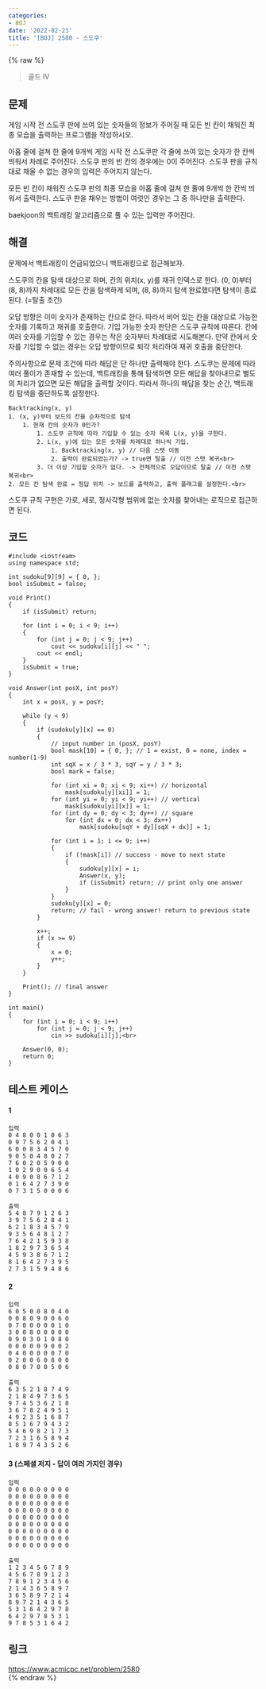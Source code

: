 ```yaml
---
categories:
- BOJ
date: '2022-02-23'
title: '[BOJ] 2580 - 스도쿠'
---
```


{% raw %}
>골드 IV

## 문제
게임 시작 전 스도쿠 판에 쓰여 있는 숫자들의 정보가 주어질 때 모든 빈 칸이 채워진 최종 모습을 출력하는 프로그램을 작성하시오.

아홉 줄에 걸쳐 한 줄에 9개씩 게임 시작 전 스도쿠판 각 줄에 쓰여 있는 숫자가 한 칸씩 띄워서 차례로 주어진다. 스도쿠 판의 빈 칸의 경우에는 0이 주어진다. 스도쿠 판을 규칙대로 채울 수 없는 경우의 입력은 주어지지 않는다.

모든 빈 칸이 채워진 스도쿠 판의 최종 모습을 아홉 줄에 걸쳐 한 줄에 9개씩 한 칸씩 띄워서 출력한다. 스도쿠 판을 채우는 방법이 여럿인 경우는 그 중 하나만을 출력한다.

baekjoon의 백트래킹 알고리즘으로 풀 수 있는 입력만 주어진다.

##  해결
문제에서 백트래킹이 언급되었으니 백트래킹으로 접근해보자.

스도쿠의 칸을 탐색 대상으로 하며, 칸의 위치(x, y)를 재귀 인덱스로 한다. (0, 0)부터 (8, 8)까지 차례대로 모든 칸을 탐색하게 되며, (8, 8)까지 탐색 완료했다면 탐색이 종료된다. (=탈출 조건)

오답 방향은 이미 숫자가 존재하는 칸으로 한다. 따라서 비어 있는 칸을 대상으로 가능한 숫자를 기록하고 재귀를 호출한다. 기입 가능한 숫자 판단은 스도쿠 규칙에 따른다. 칸에 여러 숫자를 기입할 수 있는 경우는 작은 숫자부터 차례대로 시도해본다. 만약 칸에서 숫자를 기입할 수 없는 경우는 오답 방향이므로 퇴각 처리하여 재귀 호출을 중단한다.

주의사항으로 문제 조건에 따라 해답은 단 하나만 출력해야 한다. 스도쿠는 문제에 따라 여러 풀이가 존재할 수 있는데, 백트래킹을 통해 탐색하면 모든 해답을 찾아내므로 별도의 처리가 없으면 모든 해답을 출력할 것이다. 따라서 하나의 해답을 찾는 순간, 백트래킹 탐색을 중단하도록 설정한다.

```
Backtracking(x, y)
1. (x, y)부터 보드의 칸을 순차적으로 탐색
	1. 현재 칸의 숫자가 0인가?
		1. 스도쿠 규칙에 따라 기입할 수 있는 숫자 목록 L(x, y)을 구한다.
		2. L(x, y)에 있는 모든 숫자를 차례대로 하나씩 기입.
			1. Backtracking(x, y) // 다음 스탯 이동
			2. 출력이 완료되었는가? -> true면 탈출 // 이전 스탯 복귀<br>
		3. 더 이상 기입할 숫자가 없다. -> 전체적으로 오답이므로 탈출 // 이전 스탯 복귀<br>
2. 모든 칸 탐색 완료 = 정답 위치 -> 보드를 출력하고, 출력 플래그를 설정한다.<br>
```
스도쿠 규칙 구현은 가로, 세로, 정사각형 범위에 없는 숫자를 찾아내는 로직으로 접근하면 된다.

## 코드
```
#include <iostream>
using namespace std;

int sudoku[9][9] = { 0, };
bool isSubmit = false;

void Print()
{
	if (isSubmit) return;

	for (int i = 0; i < 9; i++)
	{
		for (int j = 0; j < 9; j++)
			cout << sudoku[i][j] << " ";
		cout << endl;
	}
	isSubmit = true;
}

void Answer(int posX, int posY)
{
	int x = posX, y = posY;

	while (y < 9)
	{
		if (sudoku[y][x] == 0)
		{
			// input number in (posX, posY)
			bool mask[10] = { 0, }; // 1 = exist, 0 = none, index = number(1-9)
			int sqX = x / 3 * 3, sqY = y / 3 * 3;
			bool mark = false;

			for (int xi = 0; xi < 9; xi++) // horizontal
				mask[sudoku[y][xi]] = 1;
			for (int yi = 0; yi < 9; yi++) // vertical
				mask[sudoku[yi][x]] = 1;
			for (int dy = 0; dy < 3; dy++) // square
				for (int dx = 0; dx < 3; dx++)
					mask[sudoku[sqY + dy][sqX + dx]] = 1;

			for (int i = 1; i <= 9; i++)
			{
				if (!mask[i]) // success - move to next state
				{
					sudoku[y][x] = i;
					Answer(x, y);
					if (isSubmit) return; // print only one answer
				}
			}
			sudoku[y][x] = 0;
			return; // fail - wrong answer! return to previous state
		}

		x++;
		if (x >= 9)
		{
			x = 0;
			y++;
		}
	}

	Print(); // final answer
}

int main()
{
	for (int i = 0; i < 9; i++)
		for (int j = 0; j < 9; j++)
			cin >> sudoku[i][j];<br>

	Answer(0, 0);
	return 0;
}
```

## 테스트 케이스
#### 1
```
입력
0 4 8 0 0 1 0 6 3
0 9 7 5 6 2 0 4 1
6 0 0 8 3 4 5 7 0
9 0 5 0 4 8 0 2 7
7 6 0 2 0 5 9 0 0
1 0 2 9 0 0 6 5 4
4 0 9 0 8 6 7 1 2
0 1 6 4 2 7 3 9 0
0 7 3 1 5 0 0 0 6

출력
5 4 8 7 9 1 2 6 3
3 9 7 5 6 2 8 4 1
6 2 1 8 3 4 5 7 9
9 3 5 6 4 8 1 2 7
7 6 4 2 1 5 9 3 8
1 8 2 9 7 3 6 5 4
4 5 9 3 8 6 7 1 2
8 1 6 4 2 7 3 9 5
2 7 3 1 5 9 4 8 6
```

#### 2
```
입력
6 0 5 0 0 8 0 4 0
0 0 8 0 9 0 0 6 0
0 7 0 0 0 0 0 1 0
3 0 0 8 0 0 0 0 0
0 9 0 3 0 1 0 8 0
0 0 0 0 0 9 0 0 2
0 4 0 0 0 0 0 7 0
0 2 0 0 6 0 8 0 0
0 8 0 7 0 0 5 0 6

출력
6 3 5 2 1 8 7 4 9
2 1 8 4 9 7 3 6 5
9 7 4 5 3 6 2 1 8
3 6 7 8 2 4 9 5 1
4 9 2 3 5 1 6 8 7
8 5 1 6 7 9 4 3 2
5 4 6 9 8 2 1 7 3
7 2 3 1 6 5 8 9 4
1 8 9 7 4 3 5 2 6
```

#### 3 (스페셜 저지 - 답이 여러 가지인 경우)
```
입력
0 0 0 0 0 0 0 0 0
0 0 0 0 0 0 0 0 0
0 0 0 0 0 0 0 0 0
0 0 0 0 0 0 0 0 0
0 0 0 0 0 0 0 0 0
0 0 0 0 0 0 0 0 0
0 0 0 0 0 0 0 0 0
0 0 0 0 0 0 0 0 0
0 0 0 0 0 0 0 0 0

출력
1 2 3 4 5 6 7 8 9
4 5 6 7 8 9 1 2 3
7 8 9 1 2 3 4 5 6
2 1 4 3 6 5 8 9 7
3 6 5 8 9 7 2 1 4
8 9 7 2 1 4 3 6 5
5 3 1 6 4 2 9 7 8
6 4 2 9 7 8 5 3 1
9 7 8 5 3 1 6 4 2
```

## 링크
https://www.acmicpc.net/problem/2580<br>
{% endraw %}